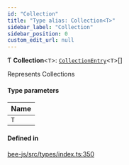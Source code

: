 ```yaml
---
id: "Collection"
title: "Type alias: Collection<T>"
sidebar_label: "Collection"
sidebar_position: 0
custom_edit_url: null
---
```


Ƭ **Collection**<`T`\>: [`CollectionEntry`](../interfaces/CollectionEntry.md)<`T`\>[]

Represents Collections

#### Type parameters

| Name |
| :------ |
| `T` |

#### Defined in

[bee-js/src/types/index.ts:350](https://github.com/ethersphere/bee-js/blob/2c8b9d1/src/types/index.ts#L350)
